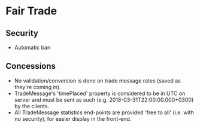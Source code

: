 # Fair Trade

## Security
* Automatic ban

## Concessions
* No validation/conversion is done on trade message rates (saved as they're coming in).
* TradeMessage's 'timePlaced' property is considered to be in UTC on server and must be sent as such (e.g. 2018-03-31T22:00:00.000+0300) by the clients.
* All TradeMessage statistics end-points are provided 'free to all' (i.e. with no security), for easier display in the front-end.